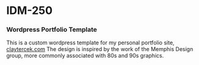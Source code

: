 # IDM-250
### Wordpress Portfolio Template

This is a custom wordpress template for my personal portfolio site, [claytercek.com](http://claytercek.com)
The design is inspired by the work of the Memphis Design group, more commonly associated with 80s and 90s graphics.
